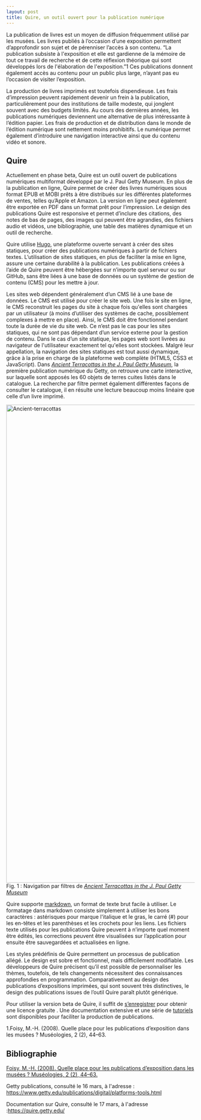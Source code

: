```yaml
---
layout: post
title: Quire, un outil ouvert pour la publication numérique
---
```


La publication de livres est un moyen de diffusion fréquemment utilisé par les musées. Les livres publiés à l’occasion d’une exposition permettent d’approfondir son sujet et de pérenniser l’accès à son contenu. “La publication subsiste à l'exposition et elle est gardienne de la mémoire de tout ce travail de recherche et de cette réflexion théorique qui sont développés lors de l'élaboration de l'exposition.”1  Ces publications donnent également accès au contenu pour un public plus large, n’ayant pas eu l’occasion de visiter l’exposition.

La production de livres imprimés est toutefois dispendieuse. Les frais d’impression peuvent rapidement devenir un frein à la publication, particulièrement pour des institutions de taille modeste, qui jonglent souvent avec des budgets limités. Au cours des dernières années, les publications numériques deviennent une alternative de plus intéressante à l’édition papier. Les frais de production et de distribution dans le monde de l’édition numérique sont nettement moins prohibitifs. Le numérique permet également d’introduire une navigation interactive ainsi que du contenu vidéo et sonore. 

## Quire
Actuellement en phase beta, Quire est un outil ouvert de publications numériques multiformat développé par le J. Paul Getty Museum. En plus de la publication en ligne, Quire permet de créer des livres numériques sous format EPUB et MOBI prêts à être distribués sur les différentes plateformes de ventes, telles qu’Apple et Amazon.  La version en ligne peut également être exportée en PDF dans un format prêt pour l’impression. Le design des publications Quire est responsive et permet d’inclure des citations, des notes de bas de pages, des images qui peuvent être agrandies, des fichiers audio et vidéos, une bibliographie, une table des matières dynamique et un outil de recherche.

Quire utilise [Hugo](https://gohugo.io/), une plateforme ouverte servant à créer des sites statiques, pour créer des publications numériques à partir de fichiers textes. L’utilisation de sites statiques, en plus de faciliter la mise en ligne, assure une certaine durabilité à la publication. Les publications créées à l’aide de Quire peuvent être hébergées sur n’importe quel serveur ou sur GitHub, sans être liées à une base de données ou un système de gestion de contenu (CMS) pour les mettre à jour.  

Les sites web dépendent généralement d’un CMS lié à une base de données. Le CMS est utilisé pour créer le site web. Une fois le site en ligne, le CMS reconstruit les pages du site à chaque fois qu'elles sont chargées par un utilisateur (à moins d’utiliser des systèmes de cache, possiblement complexes à mettre en place). Ainsi, le CMS doit être fonctionnel pendant toute la durée de vie du site web. Ce n’est pas le cas pour les sites statiques, qui ne sont pas dépendant d’un service externe pour la gestion de contenu. Dans le cas d’un site statique, les pages web sont livrées au navigateur de l'utilisateur exactement tel qu'elles sont stockées. Malgré leur appellation, la navigation des sites statiques est tout aussi dynamique, grâce à la prise en charge de la plateforme web complète (HTML5, CSS3 et JavaScript).  Dans [*Ancient Terracottas in the J. Paul Getty Museum*](https://www.getty.edu/publications/terracottas/), la première publication numérique du Getty, on retrouve une carte interactive, sur laquelle sont apposés les 60 objets de terres cuites listés dans le catalogue.  La recherche par filtre permet également différentes façons de consulter le catalogue, il en résulte une lecture beaucoup moins linéaire que celle d’un livre imprimé.

<img width="1273" alt="Ancient-terracottas" src="https://user-images.githubusercontent.com/77697613/112758241-40938c80-8fbb-11eb-8e09-ecb5a0eb0f15.png"> Fig. 1 : Navigation par filtres de [*Ancient Terracottas in the J. Paul Getty Museum*](https://www.getty.edu/publications/terracottas/)

Quire supporte [markdown](https://guides.github.com/features/mastering-markdown/), un format de texte brut facile à utiliser. Le formatage dans markdown consiste simplement à utiliser les bons caractères : astérisques pour marque l'italique et le gras, le carré (#) pour les en-têtes et les parenthèses et les crochets pour les liens. Les fichiers texte utilisés pour les publications Quire peuvent à n’importe quel moment être édités, les corrections peuvent être visualisées sur l’application pour ensuite être sauvegardées et actualisées en ligne. 

Les styles prédéfinis de Quire permettent un processus de publication allégé. Le design est sobre et fonctionnel, mais difficilement modifiable. Les développeurs de Quire précisent qu’il est possible de personnaliser les thèmes, toutefois, de tels changements nécessitent des connaissances approfondies en programmation.  Comparativement au design des publications d’expositions imprimées, qui sont souvent très distinctives, le design des publications issues de l’outil Quire paraît plutôt générique.

Pour utiliser la version beta de Quire, il suffit de [s’enregistrer](https://docs.google.com/forms/d/e/1FAIpQLScKOJEq9ivhwizmdazjuhxBII-s-5SUsnerWmyF8VteeeRBhA/viewform) pour obtenir une licence gratuite . Une documentation extensive et une série de [tutoriels](https://quire.getty.edu/tutorial/) sont disponibles pour faciliter la production de publications.

1.Foisy, M.-H. (2008). Quelle place pour les publications d’exposition dans les musées ? Muséologies, 2 (2), 44–63.

## Bibliographie

[Foisy, M.-H. (2008). Quelle place pour les publications d’exposition dans les musées ? Muséologies, 2 (2), 44–63.](https://doi.org/10.7202/1033588ar)

Getty publications, consulté le 16 mars, à l'adresse : https://www.getty.edu/publications/digital/platforms-tools.html

Documentation sur Quire, consulté le 17 mars, à l'adresse :https://quire.getty.edu/
